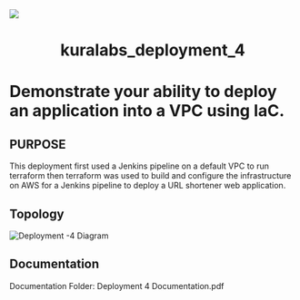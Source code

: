 <img src="https://github.com/kura-labs-org/kuralabs_deployment_1/blob/main/Kuralogo.png">
<h1 align="center">kuralabs_deployment_4<h1> 
  
Demonstrate your ability to deploy an application into a VPC using IaC.

## PURPOSE
This deployment first used a Jenkins pipeline on a default VPC to run terraform then terraform was used to build and configure the infrastructure on AWS for a Jenkins pipeline to deploy a URL shortener web application.


## Topology
![Deployment -4  Diagram](https://user-images.githubusercontent.com/105315302/199392556-39116b90-9f52-4c4a-a4b8-601f820a6f40.png)

## Documentation
Documentation Folder:  Deployment 4 Documentation.pdf
